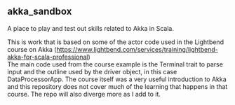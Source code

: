 ## akka_sandbox
A place to play and test out skills related to Akka in Scala.

This is work that is based on some of the actor code used in the Lightbend course on Akka 
(https://www.lightbend.com/services/training/lightbend-akka-for-scala-professional)  
The main code used from the course example is the Terminal trait to parse input and the outline used by the driver 
object, in this case DataProcessorApp. The course itself was a very useful introduction to Akka and this repository does
not cover much of the learning that happens in that course.  The repo will also diverge more as I add to it.
